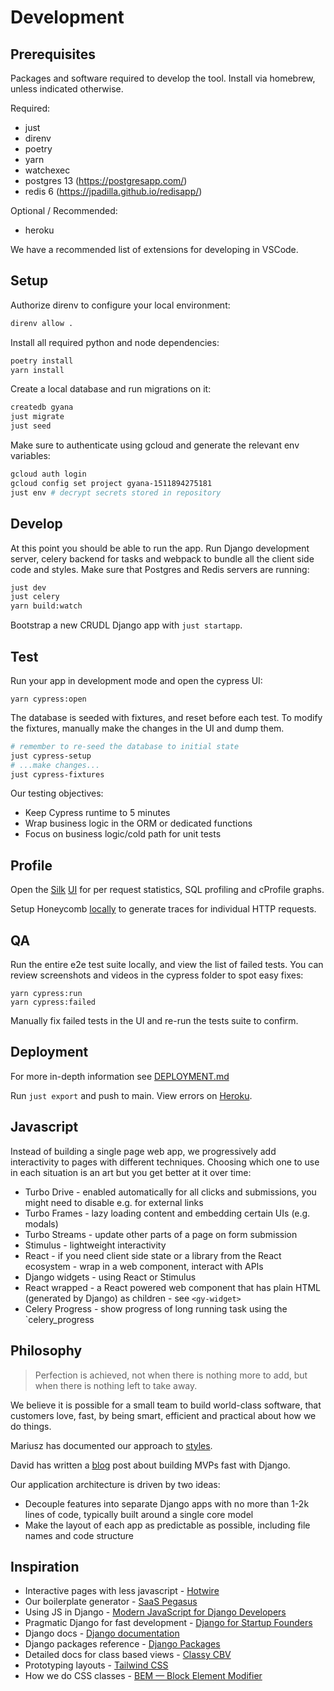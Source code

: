 # Development

## Prerequisites

Packages and software required to develop the tool. Install via homebrew, unless indicated otherwise.

Required:

- just
- direnv
- poetry
- yarn
- watchexec
- postgres 13 (https://postgresapp.com/)
- redis 6 (https://jpadilla.github.io/redisapp/)

Optional / Recommended:

- heroku

We have a recommended list of extensions for developing in VSCode.

## Setup

Authorize direnv to configure your local environment:

```bash
direnv allow .
```

Install all required python and node dependencies:

```bash
poetry install
yarn install
```

Create a local database and run migrations on it:

```bash
createdb gyana
just migrate
just seed
```

Make sure to authenticate using gcloud and generate the relevant env variables:

```bash
gcloud auth login
gcloud config set project gyana-1511894275181
just env # decrypt secrets stored in repository
```

## Develop

At this point you should be able to run the app. Run Django development server,
celery backend for tasks and webpack to bundle all the client side code and styles.
Make sure that Postgres and Redis servers are running:

```bash
just dev
just celery
yarn build:watch
```

Bootstrap a new CRUDL Django app with `just startapp`.

## Test

Run your app in development mode and open the cypress UI:

```
yarn cypress:open
```

The database is seeded with fixtures, and reset before each test. To modify the
fixtures, manually make the changes in the UI and dump them.

```bash
# remember to re-seed the database to initial state
just cypress-setup
# ...make changes...
just cypress-fixtures
```

Our testing objectives:
- Keep Cypress runtime to 5 minutes
- Wrap business logic in the ORM or dedicated functions
- Focus on business logic/cold path for unit tests

## Profile

Open the [Silk](https://github.com/jazzband/django-silk) [UI](http://localhost:8000/silk)
for per request statistics, SQL profiling and cProfile graphs.

Setup Honeycomb [locally](apps/base/apps.py) to generate traces for
individual HTTP requests.

## QA

Run the entire e2e test suite locally, and view the list of failed tests. You can
review screenshots and videos in the cypress folder to spot easy fixes:

```
yarn cypress:run
yarn cypress:failed
```

Manually fix failed tests in the UI and re-run the tests suite to confirm.

## Deployment

For more in-depth information see [DEPLOYMENT.md](DEPLOYMENT.md)

Run `just export` and push to main. View errors on
[Heroku](https://dashboard.heroku.com/apps/gyana-mvp).

## Javascript

Instead of building a single page web app, we progressively add interactivity
to pages with different techniques. Choosing which one to use in each situation
is an art but you get better at it over time:

- Turbo Drive - enabled automatically for all clicks and submissions, you might
  need to disable e.g. for external links
- Turbo Frames - lazy loading content and embedding certain UIs (e.g. modals)
- Turbo Streams - update other parts of a page on form submission
- Stimulus - lightweight interactivity
- React - if you need client side state or a library from the React ecosystem -
  wrap in a web component, interact with APIs
- Django widgets - using React or Stimulus
- React wrapped - a React powered web component that has plain HTML (generated
  by Django) as children - see `<gy-widget>`
- Celery Progress - show progress of long running task using the `celery_progress

## Philosophy

> Perfection is achieved, not when there is nothing more to add, but when there is nothing left to take away.

We believe it is possible for a small team to build world-class software,
that customers love, fast, by being smart, efficient and practical about how
we do things.

Mariusz has documented our approach to [styles](apps/base/styles/STYLES.md).

David has written a [blog](https://davidkell.substack.com/p/davids-opinionated-guide-for-building)
post about building MVPs fast with Django.

Our application architecture is driven by two ideas:

- Decouple features into separate Django apps with no more than 1-2k lines of code,
  typically built around a single core model
- Make the layout of each app as predictable as possible, including file names
  and code structure

## Inspiration

- Interactive pages with less javascript - [Hotwire](https://hotwire.dev/)
- Our boilerplate generator - [SaaS Pegasus](https://www.saaspegasus.com/)
- Using JS in Django - [Modern JavaScript for Django Developers](https://www.saaspegasus.com/guides/modern-javascript-for-django-developers/)
- Pragmatic Django for fast development - [Django for Startup Founders](https://alexkrupp.typepad.com/sensemaking/2021/06/django-for-startup-founders-a-better-software-architecture-for-saas-startups-and-consumer-apps.html)
- Django docs - [Django documentation](https://docs.djangoproject.com/en/3.2/)
- Django packages reference - [Django Packages](https://djangopackages.org/)
- Detailed docs for class based views - [Classy CBV](https://ccbv.co.uk/)
- Prototyping layouts - [Tailwind CSS](https://tailwindcss.com/)
- How we do CSS classes - [BEM — Block Element Modifier](http://getbem.com/)
